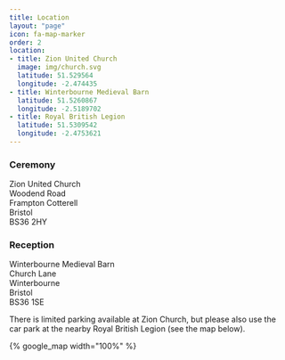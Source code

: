 ```yaml
---
title: Location
layout: "page"
icon: fa-map-marker
order: 2
location:
- title: Zion United Church
  image: img/church.svg
  latitude: 51.529564
  longitude: -2.474435
- title: Winterbourne Medieval Barn
  latitude: 51.5260867
  longitude: -2.5189702
- title: Royal British Legion
  latitude: 51.5309542
  longitude: -2.4753621
---
```


<div class="row">
    <div class="6u 12u$(small)">
    	<h3>Ceremony</h3>
    	<p>Zion United Church<br>Woodend Road<br>Frampton Cotterell<br>Bristol<br>BS36 2HY</p>
    </div>
    <div class="6u 12u$(small)">
    	<h3>Reception</h3>
    	<p>Winterbourne Medieval Barn<br>Church Lane<br>Winterbourne<br>Bristol<br>BS36 1SE</p>
    </div>
</div>

There is limited parking available at Zion Church, but please also use the car park at the nearby Royal British Legion (see the map below).

{% google_map width="100%" %}